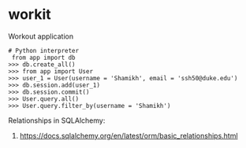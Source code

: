 # workit
Workout application


```
# Python interpreter
 from app import db
>>> db.create_all()
>>> from app import User
>>> user_1 = User(username = 'Shamikh', email = 'ssh50@duke.edu')
>>> db.session.add(user_1)
>>> db.session.commit()
>>> User.query.all()
>>> User.query.filter_by(username = 'Shamikh')
```

Relationships in SQLAlchemy: 
1. https://docs.sqlalchemy.org/en/latest/orm/basic_relationships.html
